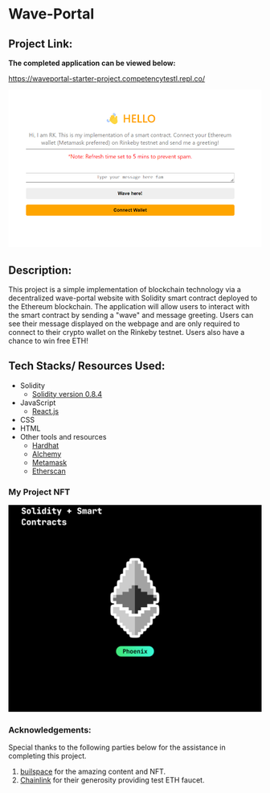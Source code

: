 # Wave-Portal

## Project Link:
**The completed application can be viewed below:**

https://waveportal-starter-project.competencytestl.repl.co/

![Project Screenhot](webpage_screenshot.png)

## Description:

This project is a simple implementation of blockchain technology via a decentralized wave-portal website with Solidity smart contract deployed to the Ethereum blockchain. The application will allow users to interact with the smart contract by sending a "wave" and message greeting. Users can see their message displayed on the webpage and are only required to connect to their crypto wallet on the Rinkeby testnet. Users also have a chance to win free ETH!

## Tech Stacks/ Resources Used:
- Solidity
    - [Solidity version 0.8.4](https://docs.soliditylang.org/en/v0.8.4/)
- JavaScript
    - [React.js](https://reactjs.org/)
- CSS
- HTML
- Other tools and resources
    - [Hardhat](https://hardhat.org/)
    - [Alchemy](https://www.alchemy.com/)
    - [Metamask](https://metamask.io/)
    - [Etherscan](https://etherscan.io/)

### My Project NFT

![Project NFT](completion_nft_copy.png)


### Acknowledgements:
Special thanks to the following parties below for the assistance in completing this project.
1. [builspace](https://buildspace.so/) for the amazing content and NFT.
2. [Chainlink](https://faucets.chain.link/rinkeby) for their generosity providing test ETH faucet.

